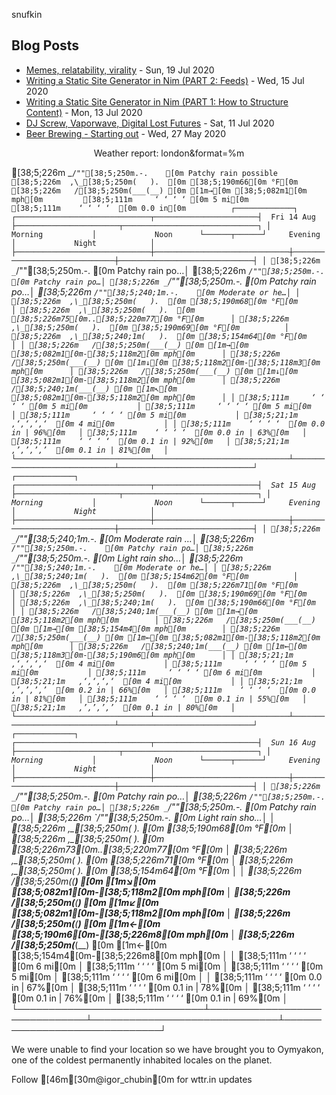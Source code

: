 snufkin

## Blog Posts
<!-- blog starts -->
* [Memes, relatability, virality](https://snufk.in/blog/memes-relatability-virality.html) - Sun, 19 Jul 2020
* [Writing a Static Site Generator in Nim (PART 2: Feeds)](https://snufk.in/blog/ssg-2.html) - Wed, 15 Jul 2020
* [Writing a Static Site Generator in Nim (PART 1: How to Structure Content)](https://snufk.in/blog/ssg-1.html) - Mon, 13 Jul 2020
* [DJ Screw, Vaporwave, Digital Lost Futures](https://snufk.in/blog/vaporwave.html) - Sat, 11 Jul 2020
* [Beer Brewing - Starting out](https://snufk.in/blog/beer-1.html) - Wed, 27 May 2020
<!-- blog ends -->

<p align="center">
<!-- moon starts -->
Weather report: london&format=%m

  [38;5;226m _`/""[38;5;250m.-.    [0m Patchy rain possible
  [38;5;226m  ,\_[38;5;250m(   ).  [0m [38;5;190m66[0m °F[0m          
  [38;5;226m   /[38;5;250m(___(__) [0m [1m→[0m [38;5;082m1[0m mph[0m        
  [38;5;111m     ‘ ‘ ‘ ‘ [0m 5 mi[0m           
  [38;5;111m    ‘ ‘ ‘ ‘  [0m 0.0 in[0m         
                                                       ┌─────────────┐                                                       
┌──────────────────────────────┬───────────────────────┤  Fri 14 Aug ├───────────────────────┬──────────────────────────────┐
│            Morning           │             Noon      └──────┬──────┘     Evening           │             Night            │
├──────────────────────────────┼──────────────────────────────┼──────────────────────────────┼──────────────────────────────┤
│ [38;5;226m _`/""[38;5;250m.-.    [0m Patchy rain po…│ [38;5;226m _`/""[38;5;250m.-.    [0m Patchy rain po…│ [38;5;226m _`/""[38;5;250m.-.    [0m Patchy rain po…│ [38;5;226m _`/""[38;5;240;1m.-.    [0m Moderate or he…│
│ [38;5;226m  ,\_[38;5;250m(   ).  [0m [38;5;190m68[0m °F[0m          │ [38;5;226m  ,\_[38;5;250m(   ).  [0m [38;5;226m75[0m..[38;5;220m77[0m °F[0m      │ [38;5;226m  ,\_[38;5;250m(   ).  [0m [38;5;190m69[0m °F[0m          │ [38;5;226m  ,\_[38;5;240;1m(   ).  [0m [38;5;154m64[0m °F[0m          │
│ [38;5;226m   /[38;5;250m(___(__) [0m [1m→[0m [38;5;082m1[0m-[38;5;118m2[0m mph[0m      │ [38;5;226m   /[38;5;250m(___(__) [0m [1m↓[0m [38;5;118m2[0m-[38;5;118m3[0m mph[0m      │ [38;5;226m   /[38;5;250m(___(__) [0m [1m↓[0m [38;5;082m1[0m-[38;5;118m2[0m mph[0m      │ [38;5;226m   /[38;5;240;1m(___(__) [0m [1m↖[0m [38;5;082m1[0m-[38;5;118m2[0m mph[0m      │
│ [38;5;111m     ‘ ‘ ‘ ‘ [0m 5 mi[0m           │ [38;5;111m     ‘ ‘ ‘ ‘ [0m 5 mi[0m           │ [38;5;111m     ‘ ‘ ‘ ‘ [0m 5 mi[0m           │ [38;5;21;1m   ‚‘‚‘‚‘‚‘  [0m 4 mi[0m           │
│ [38;5;111m    ‘ ‘ ‘ ‘  [0m 0.0 in | 96%[0m   │ [38;5;111m    ‘ ‘ ‘ ‘  [0m 0.0 in | 63%[0m   │ [38;5;111m    ‘ ‘ ‘ ‘  [0m 0.1 in | 92%[0m   │ [38;5;21;1m   ‚’‚’‚’‚’  [0m 0.1 in | 81%[0m   │
└──────────────────────────────┴──────────────────────────────┴──────────────────────────────┴──────────────────────────────┘
                                                       ┌─────────────┐                                                       
┌──────────────────────────────┬───────────────────────┤  Sat 15 Aug ├───────────────────────┬──────────────────────────────┐
│            Morning           │             Noon      └──────┬──────┘     Evening           │             Night            │
├──────────────────────────────┼──────────────────────────────┼──────────────────────────────┼──────────────────────────────┤
│ [38;5;226m _`/""[38;5;240;1m.-.    [0m Moderate rain …│ [38;5;226m _`/""[38;5;250m.-.    [0m Patchy rain po…│ [38;5;226m _`/""[38;5;250m.-.    [0m Light rain sho…│ [38;5;226m _`/""[38;5;240;1m.-.    [0m Moderate or he…│
│ [38;5;226m  ,\_[38;5;240;1m(   ).  [0m [38;5;154m62[0m °F[0m          │ [38;5;226m  ,\_[38;5;250m(   ).  [0m [38;5;226m71[0m °F[0m          │ [38;5;226m  ,\_[38;5;250m(   ).  [0m [38;5;190m69[0m °F[0m          │ [38;5;226m  ,\_[38;5;240;1m(   ).  [0m [38;5;190m66[0m °F[0m          │
│ [38;5;226m   /[38;5;240;1m(___(__) [0m [1m→[0m [38;5;118m2[0m mph[0m        │ [38;5;226m   /[38;5;250m(___(__) [0m [1m→[0m [38;5;154m4[0m mph[0m        │ [38;5;226m   /[38;5;250m(___(__) [0m [1m←[0m [38;5;082m1[0m-[38;5;118m2[0m mph[0m      │ [38;5;226m   /[38;5;240;1m(___(__) [0m [1m←[0m [38;5;118m3[0m-[38;5;190m6[0m mph[0m      │
│ [38;5;21;1m   ‚‘‚‘‚‘‚‘  [0m 4 mi[0m           │ [38;5;111m     ‘ ‘ ‘ ‘ [0m 5 mi[0m           │ [38;5;111m     ‘ ‘ ‘ ‘ [0m 6 mi[0m           │ [38;5;21;1m   ‚‘‚‘‚‘‚‘  [0m 4 mi[0m           │
│ [38;5;21;1m   ‚’‚’‚’‚’  [0m 0.2 in | 66%[0m   │ [38;5;111m    ‘ ‘ ‘ ‘  [0m 0.0 in | 81%[0m   │ [38;5;111m    ‘ ‘ ‘ ‘  [0m 0.1 in | 55%[0m   │ [38;5;21;1m   ‚’‚’‚’‚’  [0m 0.1 in | 80%[0m   │
└──────────────────────────────┴──────────────────────────────┴──────────────────────────────┴──────────────────────────────┘
                                                       ┌─────────────┐                                                       
┌──────────────────────────────┬───────────────────────┤  Sun 16 Aug ├───────────────────────┬──────────────────────────────┐
│            Morning           │             Noon      └──────┬──────┘     Evening           │             Night            │
├──────────────────────────────┼──────────────────────────────┼──────────────────────────────┼──────────────────────────────┤
│ [38;5;226m _`/""[38;5;250m.-.    [0m Patchy rain po…│ [38;5;226m _`/""[38;5;250m.-.    [0m Patchy rain po…│ [38;5;226m _`/""[38;5;250m.-.    [0m Patchy rain po…│ [38;5;226m _`/""[38;5;250m.-.    [0m Light rain sho…│
│ [38;5;226m  ,\_[38;5;250m(   ).  [0m [38;5;190m68[0m °F[0m          │ [38;5;226m  ,\_[38;5;250m(   ).  [0m [38;5;226m73[0m..[38;5;220m77[0m °F[0m      │ [38;5;226m  ,\_[38;5;250m(   ).  [0m [38;5;226m71[0m °F[0m          │ [38;5;226m  ,\_[38;5;250m(   ).  [0m [38;5;154m64[0m °F[0m          │
│ [38;5;226m   /[38;5;250m(___(__) [0m [1m↘[0m [38;5;082m1[0m-[38;5;118m2[0m mph[0m      │ [38;5;226m   /[38;5;250m(___(__) [0m [1m↙[0m [38;5;082m1[0m-[38;5;118m2[0m mph[0m      │ [38;5;226m   /[38;5;250m(___(__) [0m [1m←[0m [38;5;190m6[0m-[38;5;226m8[0m mph[0m      │ [38;5;226m   /[38;5;250m(___(__) [0m [1m←[0m [38;5;154m4[0m-[38;5;226m8[0m mph[0m      │
│ [38;5;111m     ‘ ‘ ‘ ‘ [0m 6 mi[0m           │ [38;5;111m     ‘ ‘ ‘ ‘ [0m 5 mi[0m           │ [38;5;111m     ‘ ‘ ‘ ‘ [0m 5 mi[0m           │ [38;5;111m     ‘ ‘ ‘ ‘ [0m 6 mi[0m           │
│ [38;5;111m    ‘ ‘ ‘ ‘  [0m 0.0 in | 67%[0m   │ [38;5;111m    ‘ ‘ ‘ ‘  [0m 0.1 in | 78%[0m   │ [38;5;111m    ‘ ‘ ‘ ‘  [0m 0.1 in | 76%[0m   │ [38;5;111m    ‘ ‘ ‘ ‘  [0m 0.1 in | 69%[0m   │
└──────────────────────────────┴──────────────────────────────┴──────────────────────────────┴──────────────────────────────┘

We were unable to find your location
so we have brought you to Oymyakon,
one of the coldest permanently inhabited locales on the planet.

Follow [46m[30m@igor_chubin[0m for wttr.in updates

<!-- moon ends -->
</p>
